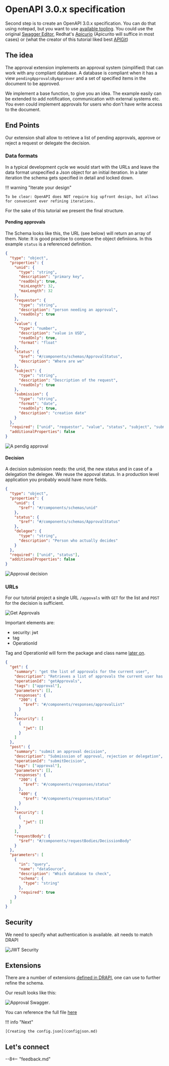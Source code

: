 # OpenAPI 3.0.x specification

Second step is to create an OpenAPI 3.0.x specification. You can do that using notepad, but you want to use [available tooling](https://openapi.tools/#gui-editors). You could use the original [Swagger Editor](https://editor.swagger.io/), Redhat's [Apicurio](https://www.apicur.io/) (Apicurito will suffice in most cases) or (what the creator of this tutorial liked best [APIGit](https://apigit.com/))

## The idea

The approval extension implements an approval system (simplified) that can work with any compliant database. A database is compliant when it has a view `pendingApprovalsByApprover` and a set of specified items in the document to be approved.

We implement a base function, to give you an idea. The example easily can be extended to add notification, communication with external systems etc.
You even could implement approvals for users who don't have write access to the document.

## End Points

Our extension shall allow to retrieve a list of pending approvals, approve or reject a request or delegate the decision.

### Data formats

In a typical development cycle we would start with the URLs and leave the data format unspecified a Json object for an initial iteration. In a later iteration the schema gets specified in detail and locked down.

!!! warning "Iterate your design"

    To be clear: OpenAPI does NOT require big upfront design, but allows for convenient ever refining iterations.

For the sake of this tutorial we present the final structure.

#### Pending approvals

The Schema looks like this, the URL (see below) will return an array of them. Note: It is good practise to compose the object definiions. In this example `status` is a referenced definition.

```json
{
  "type": "object",
  "properties": {
    "unid": {
      "type": "string",
      "description": "primary key",
      "readOnly": true,
      "minLength": 32,
      "maxLength": 32
    },
    "requestor": {
      "type": "string",
      "description": "person needing an approval",
      "readOnly": true
    },
    "value": {
      "type": "number",
      "description": "value in USD",
      "readOnly": true,
      "format": "float"
    },
    "status": {
      "$ref": "#/components/schemas/ApprovalStatus",
      "description": "Where are we"
    },
    "subject": {
      "type": "string",
      "description": "Description of the request",
      "readOnly": true
    },
    "submission": {
      "type": "string",
      "format": "date",
      "readOnly": true,
      "description": "creation date"
    }
  },
  "required": ["unid", "requestor", "value", "status", "subject", "submission"],
  "additionalProperties": false
}
```

![A pendig approval](PendingApproval.png)

#### Decision

A decision submission needs: the unid, the new status and in case of a delegation the delegee. We reuse the appoval status. In a production level application you probably would have more fields.

```json
{
  "type": "object",
  "properties": {
    "unid": {
      "$ref": "#/components/schemas/unid"
    },
    "status": {
      "$ref": "#/components/schemas/ApprovalStatus"
    },
    "delegee": {
      "type": "string",
      "description": "Person who actually decides"
    }
  },
  "required": ["unid", "status"],
  "additionalProperties": false
}
```

![Approval decision](ApprovalDecision.png)

### URLs

For our tutorial project a single URL `/appovals` with `GET` for the list and `POST` for the decision is sufficient.

![Get Approvals](GetApprovals.png)

Important elements are:

- security: jwt
- tag
- OperationId

Tag and OperationId will form the package and class name [later on](configjson.md).

```json
{
  "get": {
    "summary": "get the list of approvals for the current user",
    "description": "Retrieves a list of approvals the current user has to decide",
    "operationId": "getApprovals",
    "tags": ["approval"],
    "parameters": [],
    "responses": {
      "200": {
        "$ref": "#/components/responses/approvalList"
      }
    },
    "security": [
      {
        "jwt": []
      }
    ]
  },
  "post": {
    "summary": "submit an approval decision",
    "description": "Submisssion of approval, rejection or delegation",
    "operationId": "submitDecision",
    "tags": ["approval"],
    "parameters": [],
    "responses": {
      "200": {
        "$ref": "#/components/responses/status"
      },
      "400": {
        "$ref": "#/components/responses/status"
      }
    },
    "security": [
      {
        "jwt": []
      }
    ],
    "requestBody": {
      "$ref": "#/components/requestBodies/DecissionBody"
    }
  },
  "parameters": [
    {
      "in": "query",
      "name": "dataSource",
      "description": "Which database to check",
      "schema": {
        "type": "string"
      },
      "required": true
    }
  ]
}
```

## Security

We need to specify what authentication is available. ait needs to match DRAPI

![JWT Security](JWTSecurity.png)

## Extensions

There are a number of extensions [defined in DRAPI](../../references/openapidefinitions.html#custom-attribute), one can use to further refine the schema.

Our result looks like this:

![Approval Swagger](ApprovalSwagger.png).

You can reference the full file [here](openapi.approvals.json)

!!! info "Next"

    [Creating the config.json](configjson.md)

## Let's connect

--8<-- "feedback.md"
